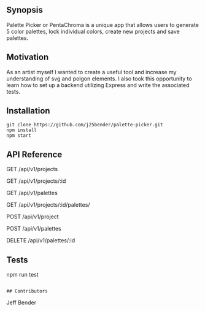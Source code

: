 ## Synopsis

Palette Picker or PentaChroma is a unique app that allows users to generate 5 color palettes, lock individual colors, create new projects and save palettes.

## Motivation

As an artist myself I wanted to create a useful tool and increase my understanding of svg and polgon elements. I also took
this opportunity to learn how to set up a backend utilizing Express and write the associated tests.

## Installation
```
git clone https://github.com/j25bender/palette-picker.git
npm install
npm start
```

## API Reference 
GET /api/v1/projects

GET /api/v1/projects/:id

GET /api/v1/palettes

GET /api/v1/projects/:id/palettes/

POST /api/v1/project

POST /api/v1/palettes

DELETE /api/v1/palettes/:id

## Tests

npm run test
```

## Contributors
```
Jeff Bender

